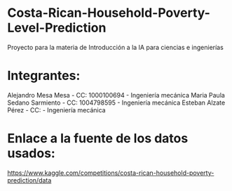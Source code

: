 # Costa-Rican-Household-Poverty-Level-Prediction
Proyecto para la materia de Introducción a la IA para ciencias e ingenierías

# Integrantes:
Alejandro Mesa Mesa - CC: 1000100694 - Ingeniería mecánica
Maria Paula Sedano Sarmiento - CC: 1004798595 - Ingeniería mecánica
Esteban Alzate Pérez - CC:  - Ingeniería mecánica

# Enlace a la fuente de los datos usados:
https://www.kaggle.com/competitions/costa-rican-household-poverty-prediction/data
